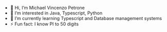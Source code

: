 - 👋 Hi, I’m Michael Vincenzo Petrone
- 👀 I’m interested in Java, Typescript, Python
- 🌱 I’m currently learning Typescript and Database management systems
- ⚡ Fun fact: I know PI to 50 digits
